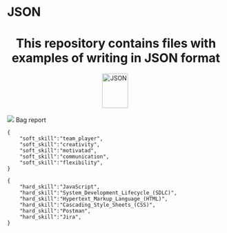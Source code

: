 # JSON
<h1 align="center">This repository contains files with examples of writing in JSON format</h1>


<div align="center">
  <img src="https://drive.google.com/uc?export=download&confirm=no_antivirus&id=1sQz6t5zimvKm0gqlF_3yHyueb5lTq70I"  title="JSON" alt="JSON" width="60" height="80"/>&nbsp;
</div>

<img src="https://drive.google.com/uc?export=download&confirm=no_antivirus&id=1fMIfRs7JAEHNMRAN-hybLoSz5Yv5HYbi"/> Bag report <img src=""/>

```
{
	"soft_skill":"team_player",
	"soft_skill":"creativity",
	"soft_skill":"motivatad",
	"soft_skill":"communication",
	"soft_skill":"flexibility",
}

{
	"hard_skill":"JavaScript",
	"hard_skill":"System_Development_Lifecycle_(SDLC)",       
	"hard_skill":"Hypertext_Markup_Language_(HTML)",
	"hard_skill":"Cascading_Style_Sheets_(CSS)",
	"hard_skill":"Postman",
	"hard_skill":"Jira",
}
```
